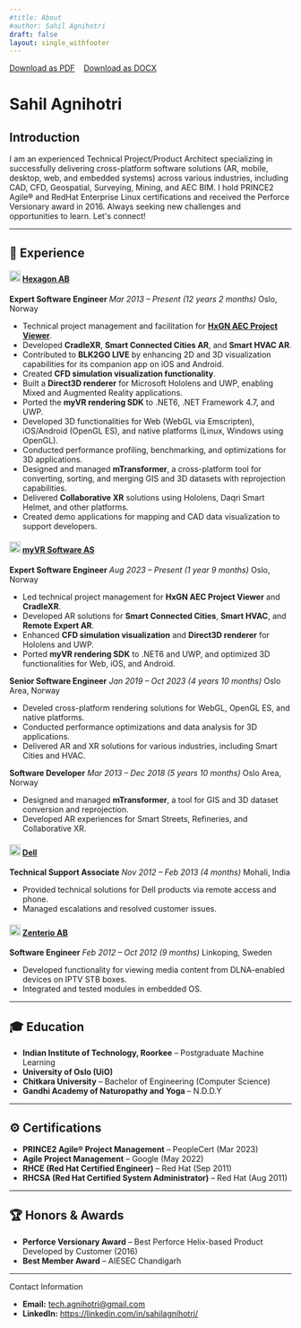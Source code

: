 ```yaml
---
#title: About
#author: Sahil Agnihotri
draft: false
layout: single_withfooter
---
```


<div class="content-section">

<div class="export-buttons no-pdf" style="display: flex; gap: 1rem; margin-bottom: 2rem; flex-wrap: wrap;">
  <a href="#" class="btn" id="download-pdf">
    <i class="fas fa-file-pdf"></i> Download as PDF
  </a>
  <a href="#" class="btn btn-outline" id="download-docx">
    <i class="fas fa-file-word"></i> Download as DOCX
  </a>
</div>

# Sahil Agnihotri


## Introduction

<div class="short-intro">
  I am an experienced Technical Project/Product Architect specializing in successfully delivering cross-platform software solutions (AR, mobile, desktop, web, and embedded systems) across various industries, including CAD, CFD, Geospatial, Surveying, Mining, and AEC BIM. I hold PRINCE2 Agile® and RedHat Enterprise Linux certifications and received the Perforce Versionary award in 2016. Always seeking new challenges and opportunities to learn. Let's connect!
</div>

---

## 💼 Experience

#### **<img src="/assets/icons/hexagon.png" alt="Hexagon AB" width="20" height="20"> [Hexagon AB](https://hexagon.com/)**
**Expert Software Engineer**
*Mar 2013 – Present (12 years 2 months)*
Oslo, Norway
- Technical project management and facilitation for **[HxGN AEC Project Viewer](https://hexagon.com/products/hxgn-aec-project-viewer)**.
- Developed **CradleXR**, **Smart Connected Cities AR**, and **Smart HVAC AR**.
- Contributed to **BLK2GO LIVE** by enhancing 2D and 3D visualization capabilities for its companion app on iOS and Android.
- Created **CFD simulation visualization functionality**.
- Built a **Direct3D renderer** for Microsoft Hololens and UWP, enabling Mixed and Augmented Reality applications.
- Ported the **myVR rendering SDK** to .NET6, .NET Framework 4.7, and UWP.
- Developed 3D functionalities for Web (WebGL via Emscripten), iOS/Android (OpenGL ES), and native platforms (Linux, Windows using OpenGL).
- Conducted performance profiling, benchmarking, and optimizations for 3D applications.
- Designed and managed **mTransformer**, a cross-platform tool for converting, sorting, and merging GIS and 3D datasets with reprojection capabilities.
- Delivered **Collaborative XR** solutions using Hololens, Daqri Smart Helmet, and other platforms.
- Created demo applications for mapping and CAD data visualization to support developers.

#### **<img src="/assets/icons/myvr.png" alt="myVR Software AS" width="20" height="20"> [myVR Software AS](https://www.myvr-software.com/)**
**Expert Software Engineer**
*Aug 2023 – Present (1 year 9 months)*
Oslo, Norway
- Led technical project management for **HxGN AEC Project Viewer** and **CradleXR**.
- Developed AR solutions for **Smart Connected Cities**, **Smart HVAC**, and **Remote Expert AR**.
- Enhanced **CFD simulation visualization** and **Direct3D renderer** for Hololens and UWP.
- Ported **myVR rendering SDK** to .NET6 and UWP, and optimized 3D functionalities for Web, iOS, and Android.

**Senior Software Engineer**
*Jan 2019 – Oct 2023 (4 years 10 months)*
Oslo Area, Norway
- Develed cross-platform  rendering solutions for WebGL, OpenGL ES, and native platforms.
- Conducted performance optimizations and data analysis for 3D applications.
- Delivered AR and XR solutions for various industries, including Smart Cities and HVAC.

**Software Developer**
*Mar 2013 – Dec 2018 (5 years 10 months)*
Oslo Area, Norway
- Designed and managed **mTransformer**, a tool for GIS and 3D dataset conversion and reprojection.
- Developed AR experiences for Smart Streets, Refineries, and Collaborative XR.

#### **<img src="/assets/icons/dell.png" alt="Dell" width="20" height="20"> [Dell](https://www.dell.com/)**
**Technical Support Associate**
*Nov 2012 – Feb 2013 (4 months)*
Mohali, India
- Provided technical solutions for Dell products via remote access and phone.
- Managed escalations and resolved customer issues.

#### **<img src="/assets/icons/zenterio.png" alt="Zenterio AB" width="20" height="20"> [Zenterio AB](https://www.zenterio.com/)**
**Software Engineer**
*Feb 2012 – Oct 2012 (9 months)*
Linkoping, Sweden
- Developed functionality for viewing media content from DLNA-enabled devices on IPTV STB boxes.
- Integrated and tested modules in embedded OS.

---

## 🎓 Education

- **Indian Institute of Technology, Roorkee** – Postgraduate Machine Learning
- **University of Oslo (UiO)**
- **Chitkara University** – Bachelor of Engineering (Computer Science)
- **Gandhi Academy of Naturopathy and Yoga** – N.D.D.Y

---

## ⚙️ Certifications

- **PRINCE2 Agile® Project Management** – PeopleCert (Mar 2023)
- **Agile Project Management** – Google (May 2022)
- **RHCE (Red Hat Certified Engineer)** – Red Hat (Sep 2011)
- **RHCSA (Red Hat Certified System Administrator)** – Red Hat (Aug 2011)

---

## 🏆 Honors & Awards

- **Perforce Versionary Award** – Best Perforce Helix-based Product Developed by Customer (2016)
- **Best Member Award** – AIESEC Chandigarh

---

<div class="pdf-only">
  <span class="vitae-section-title"><i class="fas fa-address-card"></i> Contact Information</span>

  <ul>
    <li><strong>Email:</strong> <a href="mailto:tech.agnihotri@gmail.com">tech.agnihotri@gmail.com</a></li>
    <li><strong>LinkedIn:</strong> <a href="https://www.linkedin.com/in/sahilagnihotri" target="_blank" rel="noopener noreferrer">https://linkedin.com/in/sahilagnihotri/</a></li>
  </ul>
  <div style="padding-bottom: 30mm;"></div>
</div>

</div>